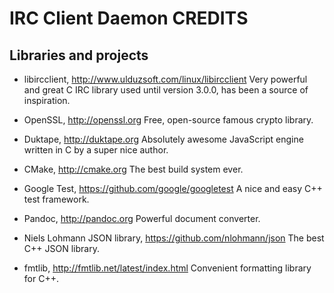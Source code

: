 IRC Client Daemon CREDITS
=========================

Libraries and projects
----------------------

- libircclient, http://www.ulduzsoft.com/linux/libircclient
  Very powerful and great C IRC library used until version 3.0.0, has been a
  source of inspiration.

- OpenSSL, http://openssl.org
  Free, open-source famous crypto library.

- Duktape, http://duktape.org
  Absolutely awesome JavaScript engine written in C by a super nice author.

- CMake, http://cmake.org
  The best build system ever.

- Google Test, https://github.com/google/googletest
  A nice and easy C++ test framework.

- Pandoc, http://pandoc.org
  Powerful document converter.

- Niels Lohmann JSON library, https://github.com/nlohmann/json
  The best C++ JSON library.

- fmtlib, http://fmtlib.net/latest/index.html
  Convenient formatting library for C++.
